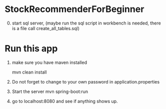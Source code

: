 # StockRecommenderForBeginner


0. start sql server, (maybe run the sql script in workbench is needed, there is a file call create_all_tables.sql)
   
# Run this app
1. make sure you have maven installed

   mvn clean install

2. Do not forget to change to your own password in application.properties


3. Start the server
     mvn spring-boot:run

4. go to localhost:8080 and see if anything shows up.
